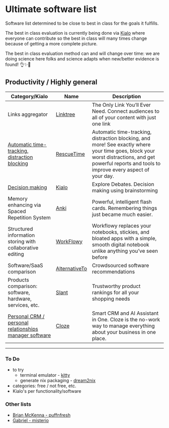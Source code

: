 # Ultimate software list

Software list determined to be close to best in class for the goals it fulfills.

The best in class evaluation is currently being done via [Kialo](https://www.kialo.com/) where everyone can contribute so the best in class will many times change because of getting a more complete picture.

The best in class evaluation method can and will change over time: we are doing science here folks and science adapts when new/better evidence is found! 👌✨🧪

## Productivity / Highly general 

|Category/Kialo|Name|Description|
|-|-|-|
|Links aggregator|[Linktree](https://linktr.ee/)|The Only Link You’ll Ever Need. Connect audiences to all of your content with just one link|
|[Automatic time-tracking, distraction blocking](https://www.kialo.com/activity-logging-software-comparison-48640)|[RescueTime](https://www.rescuetime.com/)|Automatic time-tracking, distraction blocking, and more! See exactly where your time goes, block your worst distractions, and get powerful reports and tools to improve every aspect of your day.|
|[Decision making](https://www.kialo.com/decision-making-software-49017)|[Kialo](https://www.kialo.com/)|Explore Debates. Decision making using brainstorming|
|Memory enhancing via Spaced Repetition System|[Anki](https://apps.ankiweb.net/)|Powerful, intelligent flash cards. Remembering things just became much easier.|
|Structured information storing with collaborative editing|[WorkFlowy](https://workflowy.com/)|Workflowy replaces your notebooks, stickies, and bloated apps with a simple, smooth digital notebook unlike anything you’ve seen before|
|Software/SaaS comparison|[AlternativeTo](https://alternativeto.net/)|Crowdsourced software recommendations|
|Products comparison: software, hardware, services, etc.|[Slant](https://www.slant.co/)|Trustworthy product rankings for all your shopping needs|
|[Personal CRM / personal relationships manager software](https://www.kialo.com/personal-crm--personal-relationships-manager-software-49198)|[Cloze](https://www.cloze.com/app)|Smart CRM and AI Assistant in One. Cloze is the no-work way to manage everything about your business in one place.|

---

### To Do

* to try
  * terminal emulator - [kitty](https://sw.kovidgoyal.net/kitty/)
  * generate nix packaging - [dream2nix](https://github.com/nix-community/dream2nix)
* categories: free / not free, etc.
* Kialo's per functionality/software

### Other lists

* [Brian McKenna - puffnfresh](https://brianmckenna.org/blog/tools)
* [Gabriel - misterio](https://sr.ht/~misterio/nix-config/#tooling-and-applications-i-use)